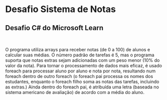 # Desafio Sistema de Notas
## Desafio C# do Microsoft Learn

 &nbsp;

 O programa utiliza arrays para receber notas (de 0 a 100) de alunos e calcular suas médias. O número padrão de tarefas é 5, mas o programa suporta que notas extras sejam adicionadas com um peso menor (10% do valor da nota). Para tornar o processamento de dados mais eficaz, é usado foreach para processar aluno por aluno e nota por nota, resultando num foreach dentro de outro foreach (o foreach pai processa os nomes dos estudantes, enquanto o foreach filho soma as notas das tarefas, incluindo as extras.) Ainda dentro do foreach pai, é atribuída uma letra (baseada no sistema americano de avaliação) de acordo com a média do aluno. 
